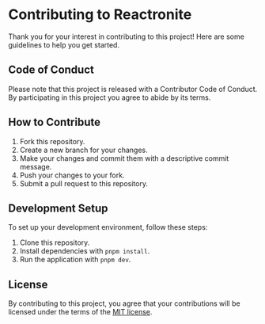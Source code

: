 # Contributing to Reactronite

Thank you for your interest in contributing to this project! Here are some guidelines to help you get started.

## Code of Conduct

Please note that this project is released with a Contributor Code of Conduct. By participating in this project you agree to abide by its terms.

## How to Contribute

1. Fork this repository.
2. Create a new branch for your changes.
3. Make your changes and commit them with a descriptive commit message.
4. Push your changes to your fork.
5. Submit a pull request to this repository.

## Development Setup

To set up your development environment, follow these steps:

1. Clone this repository.
2. Install dependencies with `pnpm install`.
3. Run the application with `pnpm dev`.

## License

By contributing to this project, you agree that your contributions will be licensed under the terms of the [MIT license](./LICENSE).
